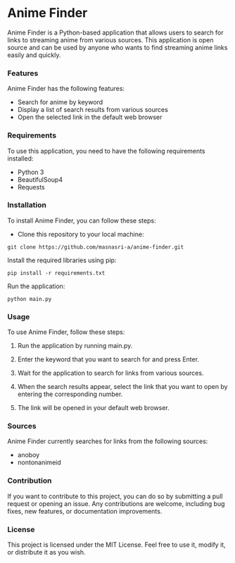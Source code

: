 # Anime Finder
Anime Finder is a Python-based application that allows users to search for links to streaming anime from various sources. This application is open source and can be used by anyone who wants to find streaming anime links easily and quickly.

### Features
Anime Finder has the following features:

- Search for anime by keyword
- Display a list of search results from various sources
- Open the selected link in the default web browser

### Requirements
To use this application, you need to have the following requirements installed:

- Python 3
- BeautifulSoup4
- Requests

### Installation
To install Anime Finder, you can follow these steps:

- Clone this repository to your local machine:
```
git clone https://github.com/masnasri-a/anime-finder.git
```

Install the required libraries using pip:
```
pip install -r requirements.txt
```
Run the application:
```
python main.py
```

### Usage
To use Anime Finder, follow these steps:

1. Run the application by running main.py.

2. Enter the keyword that you want to search for and press Enter.

3. Wait for the application to search for links from various sources.

4. When the search results appear, select the link that you want to open by entering the corresponding number.

5. The link will be opened in your default web browser.

### Sources
Anime Finder currently searches for links from the following sources:
- anoboy
- nontonanimeid

### Contribution
If you want to contribute to this project, you can do so by submitting a pull request or opening an issue. Any contributions are welcome, including bug fixes, new features, or documentation improvements.

### License
This project is licensed under the MIT License. Feel free to use it, modify it, or distribute it as you wish.